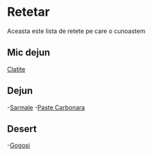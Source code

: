 # Retetar

Aceasta este lista de retete pe care o cunoastem

## Mic dejun

[Clatite](./retete/clatite.md)

## Dejun
-[Sarmale](./retete/sarmale.md)
-[Paste Carbonara](./retete/paste%20carbonara.md)
## Desert
-[Gogosi](./retete/gogosi.md)



